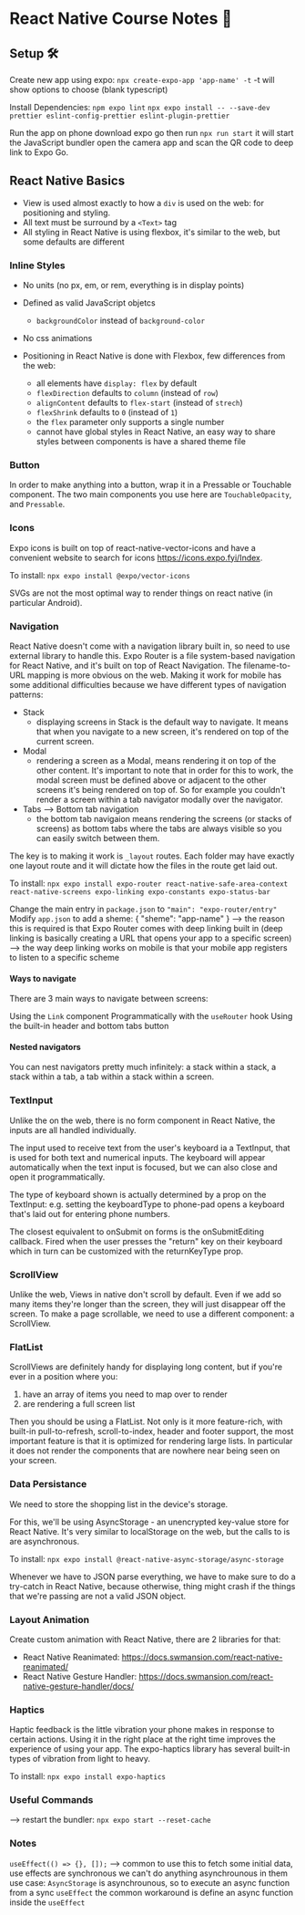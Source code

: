 # React Native Course Notes 📝

## Setup 🛠️

Create new app using expo:
`npx create-expo-app 'app-name' -t`
-t will show options to choose (blank typescript)

Install Dependencies:
`npm expo lint`
`npx expo install -- --save-dev prettier eslint-config-prettier eslint-plugin-prettier`

Run the app on phone
download expo go then run `npx run start` it will start the JavaScript bundler
open the camera app and scan the QR code to deep link to Expo Go.

## React Native Basics

- View is used almost exactly to how a `div` is used on the web: for positioning and styling.
- All text must be surround by a `<Text>` tag
- All styling in React Native is using flexbox, it's similar to the web, but some defaults are different

### Inline Styles

- No units (no px, em, or rem, everything is in display points)
- Defined as valid JavaScript objetcs
  - `backgroundColor` instead of `background-color`
- No css animations
- Positioning in React Native is done with Flexbox, few differences from the web:

  - all elements have `display: flex` by default
  - `flexDirection` defaults to `column` (instead of `row`)
  - `alignContent` defaults to `flex-start` (instead of `strech`)
  - `flexShrink` defaults to `0` (instead of `1`)
  - the `flex` parameter only supports a single number
  - cannot have global styles in React Native, an easy way to share styles between components is have a shared theme file

### Button

In order to make anything into a button, wrap it in a Pressable or Touchable component. The two main components you use here are `TouchableOpacity`, and `Pressable`.

### Icons

Expo icons is built on top of react-native-vector-icons and have a convenient website to search for icons https://icons.expo.fyi/Index.

To install: `npx expo install @expo/vector-icons`

SVGs are not the most optimal way to render things on react native (in particular Android).

### Navigation

React Native doesn't come with a navigation library built in, so need to use external library to handle this.
Expo Router is a file system-based navigation for React Native, and it's built on top of React Navigation.
The filename-to-URL mapping is more obvious on the web. Making it work for mobile has some additional difficulties because we have different types of navigation patterns:

- Stack
  - displaying screens in Stack is the default way to navigate. It means that when you navigate to a new screen, it's rendered on top of the current screen.
- Modal
  - rendering a screen as a Modal, means rendering it on top of the other content. It's important to note that in order for this to work, the modal screen must be defined above or adjacent to the other screens it's being rendered on top of. So for example you couldn't render a screen within a tab navigator modally over the navigator.
- Tabs --> Bottom tab navigation
  - the bottom tab navigaion means rendering the screens (or stacks of screens) as bottom tabs where the tabs are always visible so you can easily switch between them.

The key is to making it work is `_layout` routes.
Each folder may have exactly one layout route and it will dictate how the files in the route get laid out.

To install: `npx expo install expo-router react-native-safe-area-context react-native-screens expo-linking expo-constants expo-status-bar`

Change the main entry in `package.json` to `"main": "expo-router/entry"`
Modify `app.json` to add a sheme: { "sheme": "app-name" }
--> the reason this is required is that Expo Router comes with deep linking built in
(deep linking is basically creating a URL that opens your app to a specific screen)
--> the way deep linking works on mobile is that your mobile app registers to listen to a specific scheme

#### Ways to navigate

There are 3 main ways to navigate between screens:

Using the `Link` component
Programmatically with the `useRouter` hook
Using the built-in header and bottom tabs button

#### Nested navigators

You can nest navigators pretty much infinitely: a stack within a stack, a stack within a tab, a tab within a stack within a screen.

### TextInput

Unlike the on the web, there is no form component in React Native, the inputs are all handled individually.

The input used to receive text from the user's keyboard ia a TextInput, that is used for both text and numerical inputs.
The keyboard will appear automatically when the text input is focused, but we can also close and open it programmatically.

The type of keyboard shown is actually determined by a prop on the TextInput: e.g. setting the keyboardType to phone-pad opens a keyboard that's laid out for entering phone numbers.

The closest equivalent to onSubmit on forms is the onSubmitEditing callback. Fired when the user presses the "return" key on their keyboard which in turn can be customized with the returnKeyType prop.

### ScrollView

Unlike the web, Views in native don't scroll by default. Even if we add so many items they're longer than the screen, they will just disappear off the screen. To make a page scrollable, we need to use a different component: a ScrollView.

### FlatList

ScrollViews are definitely handy for displaying long content, but if you're ever in a position where you:

1. have an array of items you need to map over to render
2. are rendering a full screen list

Then you should be using a FlatList. Not only is it more feature-rich, with built-in pull-to-refresh, scroll-to-index, header and footer support, the most important feature is that it is optimized for rendering large lists. In particular it does not render the components that are nowhere near being seen on your screen.

### Data Persistance

We need to store the shopping list in the device's storage.

For this, we'll be using AsyncStorage - an unencrypted key-value store for React Native. It's very similar to localStorage on the web, but the calls to is are asynchronous.

To install: `npx expo install @react-native-async-storage/async-storage`

Whenever we have to JSON parse everything, we have to make sure to do a try-catch in React Native, because otherwise, thing might crash if the things that we're passing are not a valid JSON object.

### Layout Animation

Create custom animation with React Native, there are 2 libraries for that:
* React Native Reanimated: https://docs.swmansion.com/react-native-reanimated/
* React Native Gesture Handler: https://docs.swmansion.com/react-native-gesture-handler/docs/

### Haptics

Haptic feedback is the little vibration your phone makes in response to certain actions. Using it in the right place at the right time improves the experience of using your app. The expo-haptics library has several built-in types of vibration from light to heavy.

To install: `npx expo install expo-haptics`

### Useful Commands

--> restart the bundler: `npx expo start --reset-cache`

### Notes

`useEffect(() => {}, []);` --> common to use this to fetch some initial data, use effects are synchronous we can't do anything asynchrounous in them
use case: `AsyncStorage` is asynchrounous, so to execute an async function from a sync `useEffect` the common workaround is define an async function
inside the `useEffect`